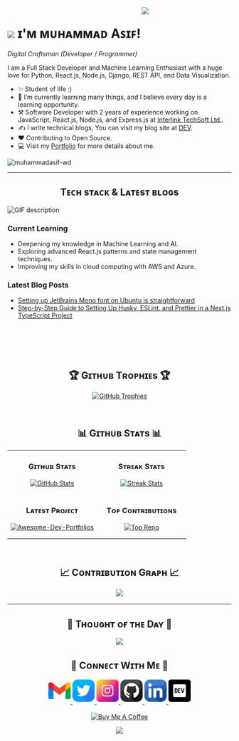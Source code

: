 <!--Night Owl image-->
<div>
  <img align="right" width="40%" src="https://owlbertsio-resized.s3.amazonaws.com/Popper.psd.full.png">
</div>

<!--Header Name-->
# <img src="https://emojis.slackmojis.com/emojis/images/1531849430/4246/blob-sunglasses.gif?1531849430" width="30"/> ɪ'ᴍ ᴍᴜʜᴀᴍᴍᴀᴅ Aꜱɪꜰ!
*Digital Craftsman (Developer / Programmer)*
<br /> 

<!--Start Intro-->               
<p align="left">I am a Full Stack Developer and Machine Learning Enthusiast with a huge love for Python, React.js, Node.js, Django, REST API, and Data Visualization.</p>

- ✨ Student of life :)
- 🌱 I’m currently learning many things, and I believe every day is a learning opportunity.
- ⚒️ Software Developer with 2 years of experience working on JavaScript, React.js, Node.js, and Express.js at [
Interlink TechSoft Ltd.](https://www.intertechbd.com/).
- ✍ I write technical blogs, You can visit my blog site at [DEV](https://dev.to/muhammadasif_wd).
- ❤ Contributing to Open Source.
- 💻 Visit my [Portfolio](https://muhammadasif.vercel.app/) for more details about me.
<!--End Intro-->

<!--Profile Count Badge-->
<p align="left">
 <img src="https://komarev.com/ghpvc/?username=muhammadasif-wd&label=Profile%20views&color=770677&style=for-the-badge&logo=star" alt="muhammadasif-wd" style="padding-right:20px;" />
</p>

---


<!--Languages and Tools Section-->       
<h2 align="center">Tᴇᴄʜ sᴛᴀᴄᴋ & Lᴀᴛᴇsᴛ ʙʟᴏɢs</h2> 
<picture>
  <source media="(prefers-color-scheme: dark)" srcset="./Skills_Animation_Dark.gif">
  <source media="(prefers-color-scheme: light)" srcset="./Skills_Animation_White.gif">
  <img align="left" alt="GIF description" src="./Skills_Animation_White.gif">
</picture>
<br />

<h3 align="left">Current Learning</h3>
<ul align="left">
  <li>Deepening my knowledge in Machine Learning and AI.</li>
  <li>Exploring advanced React.js patterns and state management techniques.</li>
  <li>Improving my skills in cloud computing with AWS and Azure.</li>
</ul>
  
<h3 align="left">Latest Blog Posts</h3>
<ul align="left">
  <li><a href="https://dev.to/muhammadasif_wd/setting-up-jetbrains-mono-font-on-ubuntu-is-straightforward-5d8i">Setting up JetBrains Mono font on Ubuntu is straightforward</a></li>
  <li><a href="https://dev.to/muhammadasif_wd/step-by-step-guide-to-setting-up-husky-eslint-and-prettier-in-a-nextjs-typescript-project-2f2l">Step-by-Step Guide to Setting Up Husky, ESLint, and Prettier in a Next.js TypeScript Project</a></li>
</ul>
<br />
<br />
<br />
<br />


<!--Trophies Section-->   
<h2 align="center">🏆 Gɪᴛʜᴜʙ Tʀᴏᴘʜɪᴇs 🏆</h2>
<p align="center">
  <a href="https://github.com/muhammadasif-wd">
    <picture>
      <source media="(prefers-color-scheme: dark)" srcset="https://github-profile-trophy.vercel.app/?username=muhammadasif-wd&no-bg=true&row=2&column=6&margin-w=20&margin-h=20&theme=monokai">
      <source media="(prefers-color-scheme: light)" srcset="https://github-profile-trophy.vercel.app/?username=muhammadasif-wd&no-bg=true&row=2&column=6&margin-w=20&margin-h=20">
      <img alt="GitHub Trophies" src="https://github-profile-trophy.vercel.app/?username=muhammadasif-wd&no-bg=true&no-frame=true&row=2&column=6&margin-w=20&margin-h=20">
    </picture>
  </a>
</p>
<br />

<!--Github stats Table--> 
<h2 align="center">📊 Gɪᴛʜᴜʙ Sᴛᴀᴛs 📊</h2>

<table width="100%">
  <tr>
    <td width="50%">
      <h3 align="center"><strong>Gɪᴛʜᴜʙ Sᴛᴀᴛs</strong></h3>
      <p align="center">
        <a href="https://github.com/muhammadasif-wd">
          <img align="center" src="https://github-readme-stats.vercel.app/api?username=muhammadasif-wd&count_private=true&show_icons=true&theme=nightowl&bg_color=0,000000,441350&title_color=c56a90&text_color=ffffff&rank_icon=github&hide=prs,issues,contribs&show=reviews,prs_merged,prs_merged_percentage" alt="GitHub Stats" />
        </a>
      </p>
    </td>
    <td width="50%">
      <h3 align="center"><strong>Sᴛʀᴇᴀᴋ Sᴛᴀᴛs</strong></h3>
      <p align="center">
        <a href="https://github.com/muhammadasif-wd">
          <img align="center" src="https://streak-stats.demolab.com?user=muhammadasif-wd&theme=nightowl&background=0,000000,441350&fire=ffeb95&ring=ffeb95&sideNums=ffffff&sideLabels=ffffff&dates=c56a90&currStreakNum=ffffff" alt="Streak Stats" />
        </a>
      </p>
    </td>
  </tr>
  <tr>
    <td width="50%">
      <h3 align="center"><strong>Lᴀᴛᴇsᴛ Pʀᴏᴊᴇᴄᴛ</strong></h3>
      <p align="center">
        <a href="https://github.com/muhammadasif-wd/muhammadasif">
          <img align="center" width="470" src="https://github-readme-stats.vercel.app/api/pin/?username=muhammadasif-wd&repo=muhammadasif&theme=nightowl&show_owner=true&bg_color=0,000000,441350&title_color=c56a90&text_color=ffffff" alt="Awesome-Dev-Portfolios" />
        </a>
      </p>
    </td>
    <td width="50%">
      <h3 align="center"><strong>Tᴏᴘ Cᴏɴᴛʀɪʙᴜᴛɪᴏɴs</strong></h3>
      <p align="center">
        <a href="https://github.com/muhammadasif-wd">
          <img align="center" src="https://github-contributor-stats.vercel.app/api?username=muhammadasif-wd&limit=2&theme=nightowl&show_owner=true&combine_all_yearly_contributions=false&bg_color=0,000000,441350&title_color=c56a90&text_color=ffffff" alt="Top Repo" />
        </a>
      </p>
    </td>
  </tr>
</table>
<br />

<!--Contribution Graph-->
<h2 align="center">📈 Cᴏɴᴛʀɪʙᴜᴛɪᴏɴ Gʀᴀᴘʜ 📈</h2>
<div align="center">
    <img src="https://github-readme-activity-graph.vercel.app/graph?username=muhammadasif-wd&bg_color=220a28&&color=ffffff&line=c56a90&point=ffeb95&area=false&hide_border=false" border-radius="15">
</div>

---

<!--Dynamic Quote card updates every day at 12 PM--> 
<h2 align="center">🌟 Tʜᴏᴜɢʜᴛ ᴏғ ᴛʜᴇ Dᴀʏ 🌟</h2>















































































































































































<!--STARTS_HERE_QUOTE_CARD-->
<p align="center">
    <img src="https://readme-daily-quotes.vercel.app/api?author=Wayne%20Dyer&quote=Peace%20is%20the%20result%20of%20retraining%20your%20mind%20to%20process%20life%20as%20it%20is%2C%20rather%20than%20as%20you%20think%20it%20should%20be.%20%20&theme=dark&bg_color=220a28&author_color=ffeb95&accent_color=c56a90">
</p>
<!--ENDS_HERE_QUOTE_CARD-->
















































































































































































<!--Contact Section--> 

<h2 align="center">🤝 Cᴏɴɴᴇᴄᴛ Wɪᴛʜ Mᴇ 🤝 </h2>
<div align="center">
  
<a href="mailto:muhammadasif.wd@gmail.com" target="_blank">
<img src="./gmail.png" width=50 height=50 alt="muhammadasif.wd@gmail.com" style="margin-bottom: 5px;" />
</a>

<a href="https://x.com/muhammadasif_wd" target="_blank">
<img src="./twitter.png" width=50 height=50 alt="muhammadasif_wd" style="margin-bottom: 5px;" />
</a>

<a href="https://www.instagram.com/muhammadasif_wd" target="_blank">
<img src="./instagram.png" width=50 height=50 alt="muhammadasif_wd" style="margin-bottom: 5px;" />
</a>

<a href="https://www.github.com/muhammadasif-wd" target="_blank">
<img src="./github.png" width=50 height=50 alt="muhammadasif-wd" style="margin-bottom: 5px;" />
</a>

<a href="https://www.linkedin.com/in/muhammadasif-wd/" target="_blank">
<img src="./linkedin.png" width=50 height=50 alt="muhammadasif-wd" style="margin-bottom: 5px;" />
</a>

<a href="https://dev.to/muhammadasif_wd" target="_blank">
<img src="./dev_to.png" width=50 height=50 alt="muhammadasif_wd" style="margin-bottom: 5px;" />
</a>
</div>
<br/>

<!--Buy me a coffee-->
<div align="center">
<a href="https://buymeacoffee.com/muhammadasif.cse" target="_blank"><img src="https://cdn.buymeacoffee.com/buttons/v2/default-yellow.png" alt="Buy Me A Coffee" style="height: 40px !important;width: 200px !important;" ></a>
</div>


<!--Footer--> 
<p align="center">
  <img src="https://capsule-render.vercel.app/api?type=waving&color=gradient&height=65&section=footer"/>
</p>

